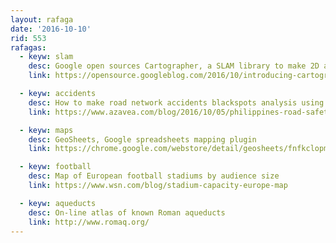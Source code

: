 ```yaml
---
layout: rafaga
date: '2016-10-10'
rid: 553
rafagas:
  - keyw: slam
    desc: Google open sources Cartographer, a SLAM library to make 2D and 3D real time maps
    link: https://opensource.googleblog.com/2016/10/introducing-cartographer.html

  - keyw: accidents
    desc: How to make road network accidents blackspots analysis using open data and open source tools
    link: https://www.azavea.com/blog/2016/10/05/philippines-road-safety-using-shapely-fiona-locate-high-risk-traffic-areas/

  - keyw: maps
    desc: GeoSheets, Google spreadsheets mapping plugin
    link: https://chrome.google.com/webstore/detail/geosheets/fnfkclopmdbdhkloollihcclaemkogka

  - keyw: football
    desc: Map of European football stadiums by audience size
    link: https://www.wsn.com/blog/stadium-capacity-europe-map

  - keyw: aqueducts
    desc: On-line atlas of known Roman aqueducts
    link: http://www.romaq.org/
---
```

